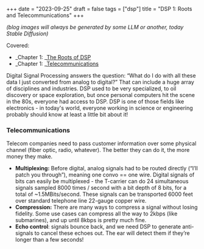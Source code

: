 +++
date = "2023-09-25"
draft = false
tags = ["dsp"]
title = "DSP 1: Roots and Telecommunications"
+++

_(blog images will always be generated by some LLM or another, today Stable Diffusion)_

Covered: 

- _Chapter 1: _[The Roots of DSP](https://www.dspguide.com/ch1/1.htm)
- _Chapter 1: _[Telecommunications](https://www.dspguide.com/ch1/2.htm) 

Digital Signal Processing answers the question: “What do I do with all these data I just converted from analog to digital?” That can include a huge array of disciplines and industries. DSP used to be very specialized, to oil discovery or space exploration, but once personal computers hit the scene in the 80s, everyone had access to DSP. DSP is one of those fields like electronics - in today's world, everyone working in science or engineering probably should know at least a little bit about it!

### Telecommunications

Telecom companies need to pass customer information over some physical channel (fiber optic, radio, whatever). The better they can do it, the more money they make.

- **Multiplexing:** Before digital, analog signals had to be routed directly (“I’ll patch you through”), meaning one convo == one wire. Digital signals of bits can easily be multiplexed - the T-carrier can do 24 simultaneous signals sampled 8000 times / second with a bit depth of 8 bits, for a total of ~1.5MBits/second. These signals can be transported 6000 feet over standard telephone line 22-gauge copper wire.
- **Compression:** There are many ways to compress a signal without losing fidelity. Some use cases can compress all the way to 2kbps (like submarines), and up until 8kbps is pretty much fine.
- **Echo control**: signals bounce back, and we need DSP to generate anti-signals to cancel these echoes out. The ear will detect them if they’re longer than a few seconds!